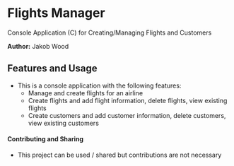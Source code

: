 # Flights Manager

Console Application (C) for Creating/Managing Flights and Customers

**Author:** Jakob Wood

## Features and Usage

- This is a console application with the following features:
    - Manage and create flights for an airline
    - Create flights and add flight information, delete flights, view existing flights 
    - Create customers and add customer information, delete customers, view existing customers

#### Contributing and Sharing

- This project can be used / shared but contributions are not necessary
